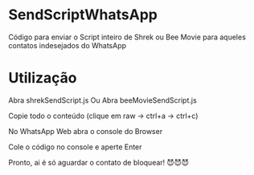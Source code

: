 # SendScriptWhatsApp
Código para enviar o Script inteiro de Shrek ou Bee Movie para aqueles contatos indesejados do WhatsApp

# Utilização
Abra shrekSendScript.js Ou Abra beeMovieSendScript.js

Copie todo o conteúdo (clique em raw -> ctrl+a -> ctrl+c)

No WhatsApp Web abra o console do Browser

Cole o código no console e aperte Enter

Pronto, ai é só aguardar o contato de bloquear! &#128520;&#128520;&#128520;
